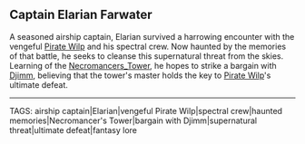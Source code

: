 ## Captain Elarian Farwater

A seasoned airship captain, Elarian survived a harrowing encounter with the vengeful [Pirate Wilp](Pirate_Wilp.md) and his spectral crew. Now haunted by the memories of that battle, he seeks to cleanse this supernatural threat from the skies. Learning of the [Necromancers_Tower](../Places/Necromancers_Tower.md), he hopes to strike a bargain with [Djimm](Djimm.md), believing that the tower's master holds the key to [Pirate Wilp](Pirate_Wilp.md)'s ultimate defeat.


---
TAGS: airship captain|Elarian|vengeful Pirate Wilp|spectral crew|haunted memories|Necromancer's Tower|bargain with Djimm|supernatural threat|ultimate defeat|fantasy lore

